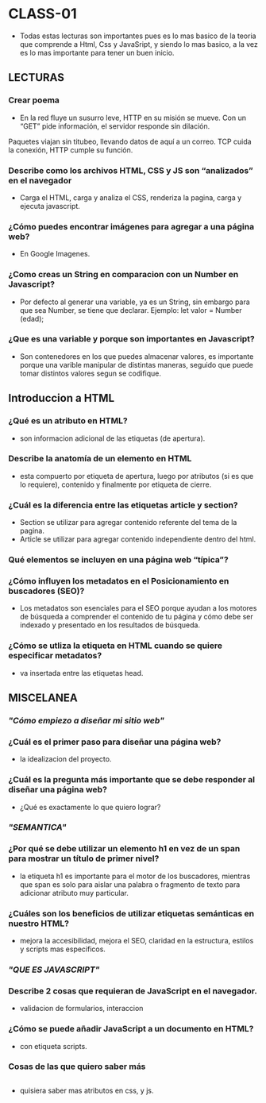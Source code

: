 # CLASS-01

+ Todas estas lecturas son importantes pues es lo mas basico de la teoria que comprende a Html, Css y JavaSript, y siendo lo  mas basico, a la vez es lo mas importante para tener un buen inicio.

## LECTURAS

### Crear poema

+ En la red fluye un susurro leve,
HTTP en su misión se mueve.
Con un “GET” pide información,
el servidor responde sin dilación.

Paquetes viajan sin titubeo,
llevando datos de aquí a un correo.
TCP cuida la conexión,
HTTP cumple su función.

### Describe como los archivos HTML, CSS y JS son “analizados” en el navegador

+ Carga el HTML, carga y analiza el CSS, renderiza la pagina, carga y ejecuta javascript.

### ¿Cómo puedes encontrar imágenes para agregar a una página web?

+ En Google Imagenes.

### ¿Como creas un String en comparacion con un Number en Javascript?

+ Por defecto al generar una variable, ya es un String, sin embargo para que sea Number, se tiene que declarar. Ejemplo: let valor = Number (edad);

### ¿Que es una variable y porque son importantes en Javascript?

+ Son contenedores en los que puedes almacenar valores, es importante porque una varible manipular de distintas maneras, seguido que puede tomar distintos valores segun se codifique.

## Introduccion a HTML

### ¿Qué es un atributo en HTML?
+ son informacion adicional de las etiquetas (de apertura).

### Describe la anatomía de un elemento en HTML
+ esta compuerto por etiqueta de apertura, luego por atributos (si es que lo requiere), contenido y finalmente por etiqueta de cierre.

### ¿Cuál es la diferencia entre las etiquetas article y section?
+ Section se utilizar para agregar contenido referente del tema de la pagina.
+ Article se utilizar para agregar contenido independiente dentro del html.

### Qué elementos se incluyen en una página web “típica”?

### ¿Cómo influyen los metadatos en el Posicionamiento en buscadores (SEO)?

+ Los metadatos son esenciales para el SEO porque ayudan a los motores de búsqueda a comprender el contenido de tu página y cómo debe ser indexado y presentado en los resultados de búsqueda.

### ¿Cómo se utliza la etiqueta <meta> en HTML cuando se quiere especificar metadatos?

+ va insertada entre las etiquetas head.

## MISCELANEA

### _"Cómo empiezo a diseñar mi sitio web"_

### ¿Cuál es el primer paso para diseñar una página web?
+ la idealizacion del proyecto.

### ¿Cuál es la pregunta más importante que se debe responder al diseñar una página web?
+ ¿Qué es exactamente lo que quiero lograr?

### _"SEMANTICA"_

### ¿Por qué se debe utilizar un elemento h1 en vez de un span para mostrar un título de primer nivel?
+ la etiqueta h1 es importante para el motor de los buscadores, mientras que span es solo para aislar una palabra o fragmento de texto para adicionar atributo muy particular.

### ¿Cuáles son los beneficios de utilizar etiquetas semánticas en nuestro HTML?
+ mejora la accesibilidad, mejora el SEO, claridad en la estructura, estilos y scripts mas especificos.

### _"QUE ES JAVASCRIPT"_

### Describe 2 cosas que requieran de JavaScript en el navegador.
+ validacion de formularios, interaccion
  
### ¿Cómo se puede añadir JavaScript a un documento en HTML?

+ con etiqueta scripts.

### Cosas de las que quiero saber más
##
+ quisiera saber mas atributos en css, y js.
